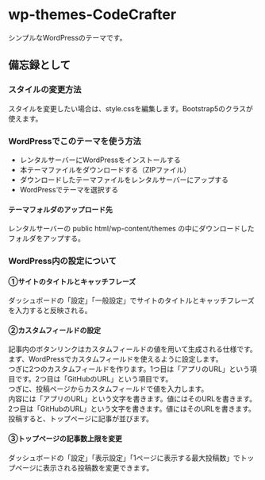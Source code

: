 # wp-themes-CodeCrafter
シンプルなWordPressのテーマです。


## 備忘録として
### スタイルの変更方法
スタイルを変更したい場合は、style.cssを編集します。Bootstrap5のクラスが使えます。

### WordPressでこのテーマを使う方法
* レンタルサーバーにWordPressをインストールする
* 本テーマファイルをダウンロードする（ZIPファイル）
* ダウンロードしたテーマファイルをレンタルサーバーにアップする
* WordPressでテーマを選択する

#### テーマフォルダのアップロード先
レンタルサーバーの public html/wp-content/themes の中にダウンロードしたフォルダをアップする。


### WordPress内の設定について
#### ①サイトのタイトルとキャッチフレーズ
ダッシュボードの「設定」「一般設定」でサイトのタイトルとキャッチフレーズを入力すると反映される。

#### ②カスタムフィールドの設定
記事内のボタンリンクはカスタムフィールドの値を用いて生成される仕様です。<br>
まず、WordPressでカスタムフィールドを使えるように設定します。<br>
つぎに2つのカスタムフィールドを作ります。1つ目は「アプリのURL」という項目です。2つ目は「GitHubのURL」という項目です。<br>
つぎに、投稿ページからカスタムフィールドで値を入力します。<br>
内容には「アプリのURL」という文字を書きます。値にはそのURLを書きます。<br>
2つ目は「GitHubのURL」という文字を書きます。値にはそのURLを書きます。<br>
投稿すると、トップページに記事が並びます。

#### ③トップページの記事数上限を変更
ダッシュボードの「設定」「表示設定」「1ページに表示する最大投稿数」でトップページに表示される投稿数を変更できます。

